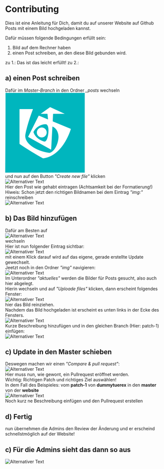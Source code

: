 # Contributing
Dies ist eine Anleitung für Dich, damit du auf unserer Website auf Github Posts mit einem Bild hochgeladen kannst.

Dafür müssen folgende Bedingungen erfüllt sein:
1. Bild auf dem Rechner haben
2. einen Post schreiben, an den diese Bild gebunden wird.

zu 1.: Das ist das leicht erfüllt!
zu 2.:   
## a) einen Post schreiben  
Dafür im *Master-Branch* in den Ordner *_posts* wechseln
![Alternativer Text](/img/logo.png)    
und nun auf den Button *"Create new file"* klicken  
![Alternativer Text](/pfad/zum/bild.jpg)  
Hier den Post wie gehabt eintragen (Achtsamkeit bei der Formatierung!)  
Hiweis: Schon jetzt den richtigen Bildnamen bei dem Eintrag *"img:"* reinschreiben  
![Alternativer Text](/pfad/zum/bild.jpg)  

## b) Das Bild hinzufügen
Dafür am Besten auf  
  ![Alternativer Text](/pfad/zum/bild.jpg)    
  wechseln  
  Hier ist nun folgender Eintrag sichtbar:  
  ![Alternativer Text](/pfad/zum/bild.jpg)  
  mit einem Klick darauf wird auf das eigene, gerade erstellte Update gewechselt.  
  Jeetzt noch in den Ordner *"img"* navigieren:  
  ![Alternativer Text](/pfad/zum/bild.jpg)    
  Im Unterordner *"aktuelles"* werden die Bilder für Posts gesucht, also auch hier abgelegt.  
  Hierin wechseln und auf *"Uploade files"* klicken, dann erscheint folgendes Fenster:  
  ![Alternativer Text](/pfad/zum/bild.jpg)    
  hier das Bild reinziehen.  
  Nachdem das Bild hochgeladen ist erscheint es unten links in der Ecke des Fensters.  
![Alternativer Text](/pfad/zum/bild.jpg)  
Kurze Beschreibung hinzufügen und in den gleichen Branch (Hier: patch-1) einfügen:  
![Alternativer Text](/pfad/zum/bild.jpg)

## c) Update in den Master schieben
Deswegen machen wir einen *"Compare & pull request"*:  
![Alternativer Text](/pfad/zum/bild.jpg)  
Hier muss nun, wie gewont, ein Pullrequest eröffnet werden.  
Wichtig: Richtigen Patch und richtiges Ziel auswählen!  
In dem Fall des Beispieles: vom **patch-1** von **dummytuerex** in den **master** von der **website**  
![Alternativer Text](/pfad/zum/bild.jpg)  
Noch kurz ne Beschreibung einfügen und den Pullrequest erstellen 
## d) Fertig
nun übernehmen die Admins den Review der Änderung und er erscheind schnellstmöglich auf der Website!
## c) Für die Admins sieht das dann so aus
![Alternativer Text](/pfad/zum/bild.jpg)  
